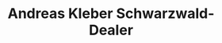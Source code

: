 ---
title: "Andreas Kleber Schwarzwald-Dealer"
url: /achern/andreas-kleber-schwarzwald-dealer/
shop: Andenken
---